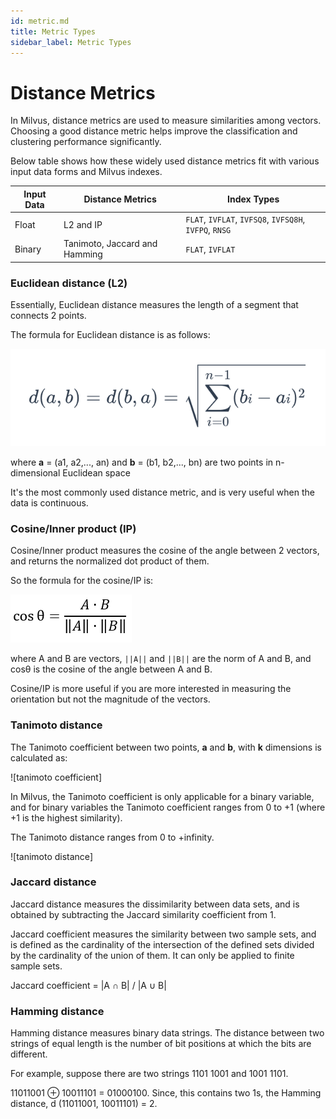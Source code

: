```yaml
---
id: metric.md
title: Metric Types
sidebar_label: Metric Types
---
```


# Distance Metrics

In Milvus, distance metrics are used to measure similarities among vectors. Choosing a good distance metric helps improve the classification and clustering performance significantly. 

Below table shows how these widely used distance metrics fit with various input data forms and Milvus indexes.

| Input Data | Distance Metrics              | Index Types                                            |
| ---------- | ----------------------------- | ------------------------------------------------------ |
| Float      | L2 and IP                     | `FLAT`, `IVFLAT`, `IVFSQ8`, `IVFSQ8H`, `IVFPQ`, `RNSG` |
| Binary     | Tanimoto, Jaccard and Hamming | `FLAT`, `IVFLAT`                                       |

### Euclidean distance (L2)

Essentially, Euclidean distance measures the length of a segment that connects 2 points.

The formula for Euclidean distance is as follows:

![euclidean](../../../assets/euclidean_metric.png)

where **a** = (a1, a2,..., an) and **b** = (b1, b2,..., bn) are two points in n-dimensional Euclidean space 

It's the most commonly used distance metric, and is very useful when the data is continuous.

### Cosine/Inner product (IP)

Cosine/Inner product measures the cosine of the angle between 2 vectors, and returns the normalized dot product of them.

So the formula for the cosine/IP is:

![ip](../../../assets/ip_metric.png)

where A and B are vectors, `||A||` and `||B||` are the norm of A and B, and cosθ is the cosine of the angle between A and B.

Cosine/IP is more useful if you are more interested in measuring the orientation but not the magnitude of the vectors.

### Tanimoto distance

The Tanimoto coefficient between two points, **a** and **b**, with **k** dimensions is calculated as:

![tanimoto coefficient]

In Milvus, the Tanimoto coefficient is only applicable for a binary variable, and for binary variables the Tanimoto coefficient ranges from 0 to +1 (where +1 is the highest similarity).

The Tanimoto distance ranges from 0 to +infinity.

![tanimoto distance]

### Jaccard distance

Jaccard distance measures the dissimilarity between data sets, and is obtained by subtracting the Jaccard similarity coefficient from 1. 

Jaccard coefficient measures the similarity between two sample sets, and is defined as the cardinality of the intersection of the defined sets divided by the cardinality of the union of them. It can only be applied to finite sample sets.

Jaccard coefficient = |A ∩ B| / |A ∪ B|

### Hamming distance

Hamming distance measures binary data strings. The distance between two strings of equal length is the number of bit positions at which the bits are different. 

For example, suppose there are two strings 1101 1001 and 1001 1101.

11011001 ⊕ 10011101 = 01000100. Since, this contains two 1s, the Hamming distance, d (11011001, 10011101) = 2.

